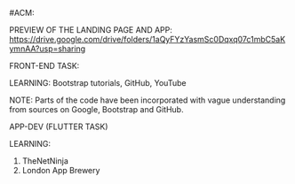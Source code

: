 #ACM:



PREVIEW OF THE LANDING PAGE AND APP:
https://drive.google.com/drive/folders/1aQyFYzYasmSc0Dqxq07c1mbC5aKymnAA?usp=sharing

FRONT-END TASK:

LEARNING:
Bootstrap tutorials, GitHub, YouTube

NOTE:
Parts of the code have been incorporated with vague understanding from sources on Google, Bootstrap and GitHub.

APP-DEV (FLUTTER TASK)

LEARNING:
1. TheNetNinja
2. London App Brewery
